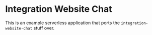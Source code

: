 Integration Website Chat
========================

This is an example serverless application that ports the `integration-website-chat` stuff over.
